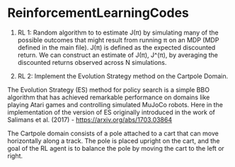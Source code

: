 # ReinforcementLearningCodes


1. RL 1: Random algorithm to to estimate J(π) by simulating many of the possible outcomes that might result from running π on an MDP (MDP defined in the main file).  J(π) is defined as the expected discounted
return. We can construct an estimate of J(π), J^(π), by averaging the discounted returns observed across N simulations.

2. RL 2: Implement the Evolution Strategy method on the Cartpole Domain.

The Evolution Strategy (ES) method for policy search is a simple BBO algorithm that has achieved remarkable
performance on domains like playing Atari games and controlling simulated MuJoCo robots. Here in the implementation of the
version of ES originally introduced in the work of Salimans et al. (2017) - https://arxiv.org/abs/1703.03864

The Cartpole domain  consists of a pole attached to a cart that can move horizontally along a track. The pole is placed upright 
on the cart, and the goal of the RL agent is to balance the pole by moving the cart to the left or right.

